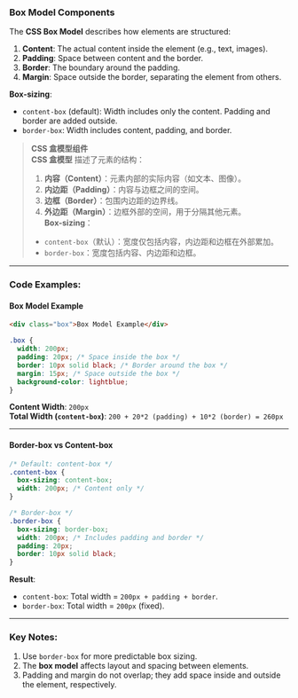 ### Box Model Components  

The **CSS Box Model** describes how elements are structured:  

1. **Content**: The actual content inside the element (e.g., text, images).  
2. **Padding**: Space between content and the border.  
3. **Border**: The boundary around the padding.  
4. **Margin**: Space outside the border, separating the element from others.  

**Box-sizing**:  
- `content-box` (default): Width includes only the content. Padding and border are added outside.  
- `border-box`: Width includes content, padding, and border.  

> **CSS 盒模型组件**  
> **CSS 盒模型** 描述了元素的结构：  
> 1. **内容（Content）**：元素内部的实际内容（如文本、图像）。  
> 2. **内边距（Padding）**：内容与边框之间的空间。  
> 3. **边框（Border）**：包围内边距的边界线。  
> 4. **外边距（Margin）**：边框外部的空间，用于分隔其他元素。  
> **Box-sizing**：  
> - `content-box`（默认）：宽度仅包括内容，内边距和边框在外部累加。  
> - `border-box`：宽度包括内容、内边距和边框。  

---

### Code Examples:

<audio src="C:\Users\10691\Downloads\这段代码展示了CSS中盒模型的.mp3"></audio>

#### **Box Model Example**
```html
<div class="box">Box Model Example</div>
```

```css
.box {
  width: 200px;
  padding: 20px; /* Space inside the box */
  border: 10px solid black; /* Border around the box */
  margin: 15px; /* Space outside the box */
  background-color: lightblue;
}
```

**Content Width**: `200px`  
**Total Width (`content-box`)**: `200 + 20*2 (padding) + 10*2 (border) = 260px`

---

#### **Border-box vs Content-box**
```css
/* Default: content-box */
.content-box {
  box-sizing: content-box;
  width: 200px; /* Content only */
}

/* Border-box */
.border-box {
  box-sizing: border-box;
  width: 200px; /* Includes padding and border */
  padding: 20px;
  border: 10px solid black;
}
```

**Result**:  
- `content-box`: Total width = `200px + padding + border`.  
- `border-box`: Total width = `200px` (fixed).  

---

### Key Notes:
1. Use `border-box` for more predictable box sizing.  
2. The **box model** affects layout and spacing between elements.  
3. Padding and margin do not overlap; they add space inside and outside the element, respectively.